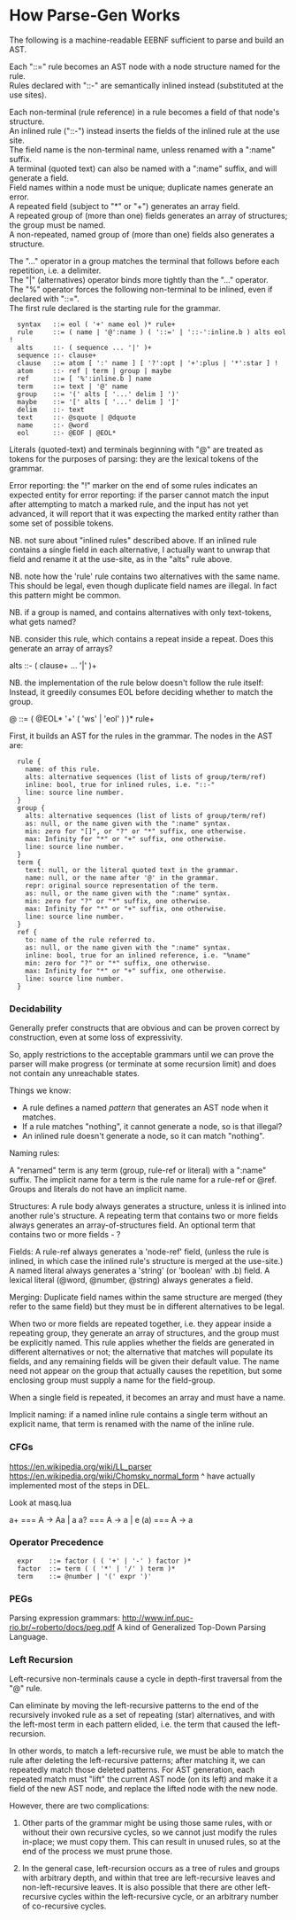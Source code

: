 # How Parse-Gen Works

The following is a machine-readable EEBNF sufficient to parse and build an AST.

Each "::=" rule becomes an AST node with a node structure named for the rule.  
Rules declared with "::-" are semantically inlined instead (substituted at the use sites).

Each non-terminal (rule reference) in a rule becomes a field of that node's structure.  
An inlined rule ("::-") instead inserts the fields of the inlined rule at the use site.  
The field name is the non-terminal name, unless renamed with a ":name" suffix.    
A terminal (quoted text) can also be named with a ":name" suffix, and will generate a field.  
Field names within a node must be unique; duplicate names generate an error.  
A repeated field (subject to "*" or "+") generates an array field.  
A repeated group of (more than one) fields generates an array of structures; the group must be named.   
A non-repeated, named group of (more than one) fields also generates a structure.   

The "..." operator in a group matches the terminal that follows before each repetition, i.e. a delimiter.  
The "|" (alternatives) operator binds more tightly than the "..." operator.  
The "%" operator forces the following non-terminal to be inlined, even if declared with "::=".  
The first rule declared is the starting rule for the grammar.

```
  syntax   ::= eol ( '+' name eol )* rule+
  rule     ::= ( name | '@':name ) ( '::=' | '::-':inline.b ) alts eol !
  alts     ::- ( sequence ... '|' )+
  sequence ::- clause+
  clause   ::= atom [ ':' name ] [ '?':opt | '+':plus | '*':star ] !
  atom     ::- ref | term | group | maybe
  ref      ::= [ '%':inline.b ] name
  term     ::= text | '@' name
  group    ::= '(' alts [ '...' delim ] ')'
  maybe    ::= '[' alts [ '...' delim ] ']'
  delim    ::- text
  text     ::- @squote | @dquote
  name     ::- @word
  eol      ::- @EOF | @EOL*
```

Literals (quoted-text) and terminals beginning with "@" are treated as tokens for
the purposes of parsing: they are the lexical tokens of the grammar.

Error reporting: the "!" marker on the end of some rules indicates an expected entity
for error reporting: if the parser cannot match the input after attempting to match
a marked rule, and the input has not yet advanced, it will report that it was expecting
the marked entity rather than some set of possible tokens.

NB. not sure about "inlined rules" described above. If an inlined rule contains a single field
in each alternative, I actually want to unwrap that field and rename it at the use-site,
as in the "alts" rule above.

NB. note how the 'rule' rule contains two alternatives with the same name. This should be legal,
even though duplicate field names are illegal. In fact this pattern might be common.

NB. if a group is named, and contains alternatives with only text-tokens, what gets named?

NB. consider this rule, which contains a repeat inside a repeat. Does this generate an array of arrays?

  alts     ::- ( clause+ ... '|' )+

NB. the implementation of the rule below doesn't follow the rule itself:
Instead, it greedily consumes EOL before deciding whether to match the group.

  @ ::= ( @EOL* '+' ( 'ws' | 'eol' ) )* rule+


First, it builds an AST for the rules in the grammar.
The nodes in the AST are:

```
  rule {
    name: of this rule.
    alts: alternative sequences (list of lists of group/term/ref)
    inline: bool, true for inlined rules, i.e. "::-"
    line: source line number.
  }
  group {
    alts: alternative sequences (list of lists of group/term/ref)
    as: null, or the name given with the ":name" syntax.
    min: zero for "[]", or "?" or "*" suffix, one otherwise.
    max: Infinity for "*" or "+" suffix, one otherwise.
    line: source line number.
  }
  term {
    text: null, or the literal quoted text in the grammar.
    name: null, or the name after '@' in the grammar.
    repr: original source representation of the term.
    as: null, or the name given with the ":name" syntax.
    min: zero for "?" or "*" suffix, one otherwise.
    max: Infinity for "*" or "+" suffix, one otherwise.
    line: source line number.
  }
  ref {
    to: name of the rule referred to.
    as: null, or the name given with the ":name" syntax.
    inline: bool, true for an inlined reference, i.e. "%name"
    min: zero for "?" or "*" suffix, one otherwise.
    max: Infinity for "*" or "+" suffix, one otherwise.
    line: source line number.
  }
```

### Decidability

Generally prefer constructs that are obvious and can be proven correct by construction,
even at some loss of expressivity.

So, apply restrictions to the acceptable grammars until we can prove the parser will
make progress (or terminate at some recursion limit) and does not contain any unreachable
states.

Things we know:

* A rule defines a named _pattern_ that generates an AST node when it matches.
* If a rule matches "nothing", it cannot generate a node, so is that illegal?
* An inlined rule doesn't generate a node, so it can match "nothing".

Naming rules:

A "renamed" term is any term (group, rule-ref or literal) with a ":name" suffix.
The implicit name for a term is the rule name for a rule-ref or @ref.
Groups and literals do not have an implicit name.

Structures:
A rule body always generates a structure, unless it is inlined into another rule's structure.
A repeating term that contains two or more fields always generates an array-of-structures field.
An optional term that contains two or more fields - ?

Fields:
A rule-ref always generates a 'node-ref' field, (unless the rule is inlined,
in which case the inlined rule's structure is merged at the use-site.)
A named literal always generates a 'string' (or 'boolean' with .b) field.
A lexical literal (@word, @number, @string) always generates a field.

Merging:
Duplicate field names within the same structure are merged (they refer to the
same field) but they must be in different alternatives to be legal.

When two or more fields are repeated together, i.e. they appear inside a repeating group,
they generate an array of structures, and the group must be explicitly named.
This rule applies whether the fields are generated in different alternatives or not;
the alternative that matches will populate its fields, and any remaining fields will
be given their default value.
The name need not appear on the group that actually causes the repetition, but
some enclosing group must supply a name for the field-group.

When a single field is repeated, it becomes an array and must have a name.

Implicit naming: if a named inline rule contains a single term without an explicit name,
that term is renamed with the name of the inline rule.


### CFGs

https://en.wikipedia.org/wiki/LL_parser
https://en.wikipedia.org/wiki/Chomsky_normal_form
^ have actually implemented most of the steps in DEL.

Look at masq.lua

a+  === A -> Aa | a
a?  === A -> a | e
(a) === A -> a


### Operator Precedence

```
  expr    ::= factor ( ( '+' | '-' ) factor )*
  factor  ::= term ( ( '*' | '/' ) term )*
  term    ::= @number | '(' expr ')'
```


### PEGs

Parsing expression grammars: http://www.inf.puc-rio.br/~roberto/docs/peg.pdf
A kind of Generalized Top-Down Parsing Language.


### Left Recursion

Left-recursive non-terminals cause a cycle in depth-first traversal from the "@" rule.

Can eliminate by moving the left-recursive patterns to the end of the recursively invoked rule
as a set of repeating (star) alternatives, and with the left-most term in each pattern elided,
i.e. the term that caused the left-recursion.

In other words, to match a left-recursive rule, we must be able to match the rule after deleting
the left-recursive patterns; after matching it, we can repeatedly match those deleted patterns.
For AST generation, each repeated match must "lift" the current AST node (on its left) and make
it a field of the new AST node, and replace the lifted node with the new node.

However, there are two complications:

1. Other parts of the grammar might be using those same rules, with or without their own
   recursive cycles, so we cannot just modify the rules in-place; we must copy them.
   This can result in unused rules, so at the end of the process we must prune those.

2. In the general case, left-recursion occurs as a tree of rules and groups with arbitrary depth,
   and within that tree are left-recursive leaves and non-left-recursive leaves. It is also
   possible that there are other left-recursive cycles within the left-recursive cycle, or an
   arbitrary number of co-recursive cycles.

